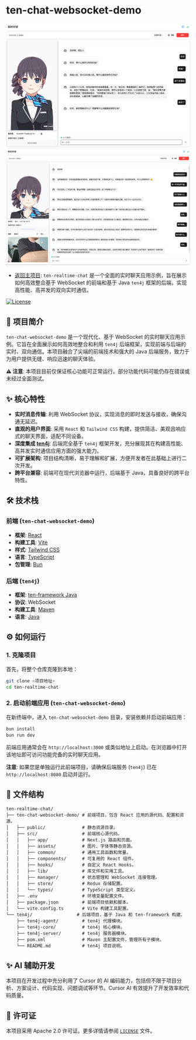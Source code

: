 # ten-chat-websocket-demo
![Demo](https://github.com/hanger-source/ten-realtime-chat/raw/main/demo.png)
![Demo2](https://github.com/hanger-source/ten-realtime-chat/raw/main/demo2.png)

- [返回主项目](https://github.com/hanger-source/ten-realtime-chat): `ten-realtime-chat` 是一个全面的实时聊天应用示例，旨在展示如何高效整合基于 WebSocket 的前端和基于 Java `ten4j` 框架的后端，实现高性能、高并发的双向实时通信。

[![License](https://img.shields.io/badge/license-Apache%202.0-blue.svg)](https://github.com/hanger-source/ten-chat-websocket-demo/blob/main/LICENSE)

## 🚀 项目简介

`ten-chat-websocket-demo` 是一个现代化、基于 WebSocket 的实时聊天应用示例。它旨在全面展示如何高效地整合和利用 `ten4j` 后端框架，实现前端与后端的实时、双向通信。本项目融合了尖端的前端技术和强大的 Java 后端服务，致力于为用户提供无缝、响应迅速的聊天体验。

**⚠️ 注意**: 本项目目前仅保证核心功能可正常运行。部分功能代码可能仍存在错误或未经过全面测试。

## ✨ 核心特性

-   **实时消息传输**: 利用 WebSocket 协议，实现消息的即时发送与接收，确保沟通无延迟。
-   **直观的用户界面**: 采用 `React` 和 `Tailwind CSS` 构建，提供简洁、美观且响应式的聊天界面，适配不同设备。
-   **深度集成 [ten4j](https://github.com/hanger-source/ten4j)**: 后端完全基于 `ten4j` 框架开发，充分展现其在构建高性能、高并发实时通信应用方面的强大能力。
-   **可扩展架构**: 项目结构清晰，易于理解和扩展，方便开发者在此基础上进行二次开发。
-   **跨平台兼容**: 前端可在现代浏览器中运行，后端基于 Java，具备良好的跨平台特性。

## 🛠️ 技术栈

### 前端 (`ten-chat-websocket-demo`)

-   **框架**: [React](https://react.dev/)
-   **构建工具**: [Vite](https://vitejs.dev/)
-   **样式**: [Tailwind CSS](https://tailwindcss.com/)
-   **语言**: [TypeScript](https://www.typescriptlang.org/)
-   **包管理**: [Bun](https://bun.sh/)

### 后端 (`ten4j`)

-   **框架**: [ten-framework Java](https://github.com/hanger-source/ten4j)
-   **协议**: WebSocket
-   **构建工具**: [Maven](https://maven.apache.org/)
-   **语言**: [Java](https://www.java.com/)

## ⚙️ 如何运行

### 1. 克隆项目

首先，将整个仓库克隆到本地：

```bash
git clone <项目地址>
cd ten-realtime-chat
```

### 2. 启动前端应用 (`ten-chat-websocket-demo`)

在新终端中，进入 `ten-chat-websocket-demo` 目录，安装依赖并启动前端应用：

```bash
bun install
bun run dev
```

前端应用通常会在 `http://localhost:3000` 或类似地址上启动。在浏览器中打开该地址即可访问功能完备的实时聊天应用。

**注意**: 如果您是单独运行此前端项目，请确保后端服务 (`ten4j`) 已在 `http://localhost:8080` 启动并运行。

## 📂 文件结构

```
ten-realtime-chat/
├── ten-chat-websocket-demo/ # 前端项目，包含 React 应用的源代码、配置和资源。
│   ├── public/              # 静态资源目录。
│   ├── src/                 # 前端核心源代码。
│   │   ├── app/             # Next.js 路由和页面。
│   │   ├── assets/          # 图片、字体等静态资源。
│   │   ├── common/          # 通用工具函数和常量。
│   │   ├── components/      # 可复用的 React 组件。
│   │   ├── hooks/           # 自定义 React Hooks。
│   │   ├── lib/             # 库文件和实用工具。
│   │   ├── manager/         # 状态管理和 WebSocket 连接管理。
│   │   ├── store/           # Redux 存储配置。
│   │   └── types/           # TypeScript 类型定义。
│   ├── .env                 # 环境变量配置文件。
│   ├── package.json         # 前端项目依赖和脚本。
│   └── vite.config.ts       # Vite 构建工具配置。
└── ten4j/                 # 后端项目，基于 Java 和 ten-framework 构建。
    ├── ten4j-agent/         # ten4j 代理模块。
    ├── ten4j-core/          # ten4j 核心模块。
    ├── ten4j-server/        # ten4j 服务器模块。
    ├── pom.xml              # Maven 主配置文件，管理所有子模块。
    └── README.md            # ten4j 项目说明。
```

## ✨ **AI 辅助开发**

本项目在开发过程中充分利用了 Cursor 的 AI 编码能力，包括但不限于项目分析、方案设计、代码实现、问题调试等环节。Cursor AI 有效提升了开发效率和代码质量。

## 📄 许可证

本项目采用 Apache 2.0 许可证。更多详情请参阅 [`LICENSE`](https://github.com/hanger-source/ten-chat-websocket-demo/blob/main/LICENSE) 文件。
